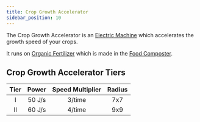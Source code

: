 ```yaml
---
title: Crop Growth Accelerator
sidebar_position: 10
---
```


The Crop Growth Accelerator is an [Electric Machine](Electric-Machines) which accelerates the growth speed of your crops.  

It runs on [Organic Fertilizer](Miscellaneous-Items) which is made in the [Food Composter](Food-Composter).

## Crop Growth Accelerator Tiers

| Tier | Power   | Speed Multiplier | Radius |
| :--: | :-----: | :--------------: | :----: |
| I    | 50 J/s  | 3/time           | 7x7    |
| II   | 60 J/s  | 4/time           | 9x9    |
